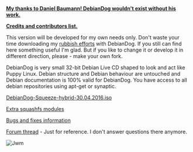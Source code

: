 [**My thanks to Daniel Baumann! DebianDog wouldn't exist without his work.**](https://lists.debian.org/debian-live/2015/11/msg00024.html)

[**Credits and contributors list.**](https://github.com/MintPup/DebianDog_Wheezy/blob/master/Credits.md)

This version will be developed for my own needs only. Don't waste your time downloading my [rubbish efforts](http://murga-linux.com/puppy/viewtopic.php?p=960152#960152) with DebianDog. If you still can find here something useful I'm glad.
But if you like to change it or develop it in different direction, please - make your own fork.

DebianDog is very small 32-bit Debian Live CD shaped to look and act like Puppy Linux. Debian structure and Debian behaviour are untouched and Debian documentation is 100% valid for DebianDog. You have access to all debian repositories using apt-get or synaptic.

[DebianDog-Squeeze-hybrid-30.04.2016.iso ](https://github.com/DebianDog/Squeeze/releases/tag/v.1.0)

[Extra squashfs modules](https://github.com/DebianDog/Squeeze/releases/tag/v.1.1)

[Bugs and fixes information](https://github.com/MintPup/DebianDog-Squeeze/blob/master/Bugs-and-Fixes.md)

[Forum thread](http://murga-linux.com/puppy/viewtopic.php?t=90586) - Just for reference. I don't answer questions there anymore.

![Jwm](https://raw.githubusercontent.com/MintPup/DebianDog-Squeeze/master/Screenshots/DebianDog-Squeeze-30.04.2016.jpg)


